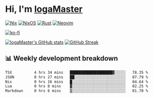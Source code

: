 # Hi, I'm [IogaMaster](https://youtube.com/IogaMaster)  

[![Nix](https://img.shields.io/badge/NIX-5277C3.svg?style=for-the-badge&logo=NixOS&logoColor=white)](https://builtwithnix.org/)
[![NixOS](https://img.shields.io/badge/NIXOS-5277C3.svg?style=for-the-badge&logo=NixOS&logoColor=white)](https://nixos.org/)
[![Rust](https://img.shields.io/badge/rust-%23000000.svg?style=for-the-badge&logo=rust&logoColor=white)](https://www.rust-lang.org/)
[![Neovim](https://img.shields.io/badge/NeoVim-%2357A143.svg?&style=for-the-badge&logo=neovim&logoColor=white)](https://github.com/neovim/neovim)

[![ko-fi](https://ko-fi.com/img/githubbutton_sm.svg)](https://ko-fi.com/X8X2P08GZ)

[![IogaMaster's GitHub stats](https://github-readme-stats.vercel.app/api?username=IogaMaster&show_icons=true&bg_color=1e1e2e&text_color=cdd6f4&icon_color=cba6f7&title_color=94e2d5)](https://github.com/IogaMaster)
[![GitHub Streak](https://streak-stats.demolab.com?user=IogaMaster&theme=catppuccin-mocha&hide_border=false&date_format=M%20j%5B%2C%20Y%5D)](https://git.io/streak-stats)


## 📊 Weekly development breakdown

<!--START_SECTION:wakaweek-->

```txt
TSX          4 hrs 34 mins   ███████████████████▓░░░░░   78.35 %
JSON         0 hrs 27 mins   ██░░░░░░░░░░░░░░░░░░░░░░░   07.79 %
Nix          0 hrs 16 mins   █░░░░░░░░░░░░░░░░░░░░░░░░   04.64 %
Lua          0 hrs 8 mins    ▓░░░░░░░░░░░░░░░░░░░░░░░░   02.25 %
Markdown     0 hrs 6 mins    ▒░░░░░░░░░░░░░░░░░░░░░░░░   01.70 %
```

<!--END_SECTION:wakaweek-->

